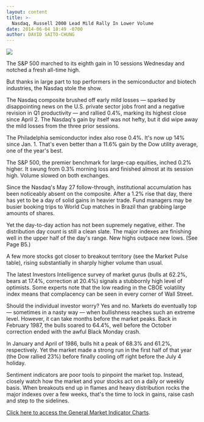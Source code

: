 ```yaml
---
layout: content
title: >-
  Nasdaq, Russell 2000 Lead Mild Rally In Lower Volume
date: 2014-06-04 18:49 -0700
author: DAVID SAITO-CHUNG
---
```






![](https://www.investors.com/wp-content/uploads/ibd-migrated-images/MPv_140605_635374912745915517.png)









The S&P 500 marched to its eighth gain in 10 sessions Wednesday and notched a fresh all-time high.


But thanks in large part to top performers in the semiconductor and biotech industries, the Nasdaq stole the show.


The Nasdaq composite brushed off early mild losses — sparked by disappointing news on the U.S. private sector jobs front and a negative revision in Q1 productivity — and rallied 0.4%, marking its highest close since April 2. The Nasdaq's gain by itself was not hefty, but it did wipe away the mild losses from the three prior sessions.


The Philadelphia semiconductor index also rose 0.4%. It's now up 14% since Jan. 1. That's even better than a 11.6% gain by the Dow utility average, one of the year's best.


The S&P 500, the premier benchmark for large-cap equities, inched 0.2% higher. It swung from 0.3% morning loss and finished almost at its session high. Volume slowed on both exchanges.


Since the Nasdaq's May 27 follow-through, institutional accumulation has been noticeably absent on the composite. After a 1.2% rise that day, there has yet to be a day of solid gains in heavier trade. Fund managers may be busier booking trips to World Cup matches in Brazil than grabbing large amounts of shares.


Yet the day-to-day action has not been supremely negative, either. The distribution day count is still a clean slate. The major indexes are finishing well in the upper half of the day's range. New highs outpace new lows. (See Page B5.)


A few more stocks got closer to breakout territory (see the Market Pulse table), rising substantially in sharply higher volume than usual.


The latest Investors Intelligence survey of market gurus (bulls at 62.2%, bears at 17.4%, correction at 20.4%) signals a stubbornly high level of optimists. Some experts note that the low reading in the CBOE volatility index means that complacency can be seen in every corner of Wall Street.


Should the individual investor worry? Yes and no. Markets do eventually top — sometimes in a nasty way — when bullishness reaches such an extreme level. However, it can take months before the market peaks. Back in February 1987, the bulls soared to 64.4%, well before the October correction ended with the awful Black Monday crash.


In January and April of 1986, bulls hit a peak of 68.3% and 61.2%, respectively. Yet the market made a strong run in the first half of that year (the Dow rallied 23%) before finally cooling off right before the July 4 holiday.


Sentiment indicators are poor tools to pinpoint the market top. Instead, closely watch how the market and your stocks act on a daily or weekly basis. When breakouts end up in flames and heavy distribution rocks the major indexes over a few weeks, that's the time to lock in gains, raise cash and step to the sidelines.


[Click here to access the General Market Indicator Charts](https://www.investors.com/pdf/GMI_060514.pdf).




